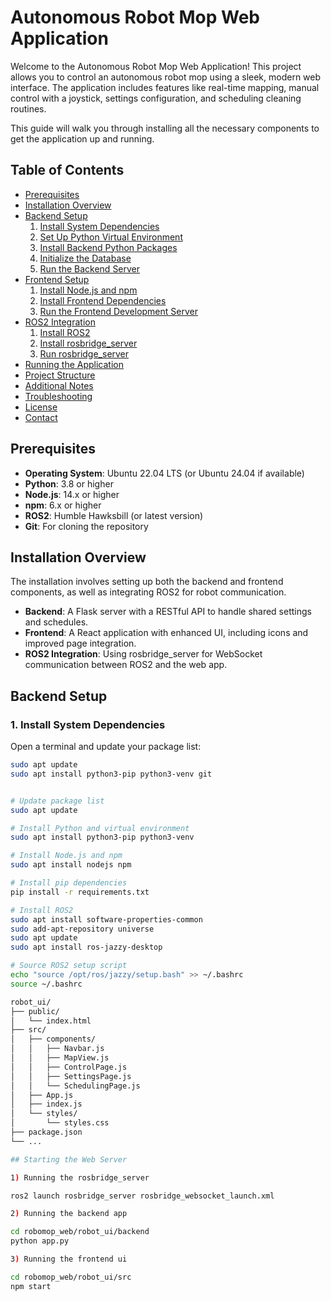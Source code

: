 # Autonomous Robot Mop Web Application

Welcome to the Autonomous Robot Mop Web Application! This project allows you to control an autonomous robot mop using a sleek, modern web interface. The application includes features like real-time mapping, manual control with a joystick, settings configuration, and scheduling cleaning routines.

This guide will walk you through installing all the necessary components to get the application up and running.

## Table of Contents
- [Prerequisites](#prerequisites)
- [Installation Overview](#installation-overview)
- [Backend Setup](#backend-setup)
  1. [Install System Dependencies](#1-install-system-dependencies)
  2. [Set Up Python Virtual Environment](#2-set-up-python-virtual-environment)
  3. [Install Backend Python Packages](#3-install-backend-python-packages)
  4. [Initialize the Database](#4-initialize-the-database)
  5. [Run the Backend Server](#5-run-the-backend-server)
- [Frontend Setup](#frontend-setup)
  1. [Install Node.js and npm](#1-install-nodejs-and-npm)
  2. [Install Frontend Dependencies](#2-install-frontend-dependencies)
  3. [Run the Frontend Development Server](#3-run-the-frontend-development-server)
- [ROS2 Integration](#ros2-integration)
  1. [Install ROS2](#1-install-ros2)
  2. [Install rosbridge_server](#2-install-rosbridge_server)
  3. [Run rosbridge_server](#3-run-rosbridge_server)
- [Running the Application](#running-the-application)
- [Project Structure](#project-structure)
- [Additional Notes](#additional-notes)
- [Troubleshooting](#troubleshooting)
- [License](#license)
- [Contact](#contact)

## Prerequisites
- **Operating System**: Ubuntu 22.04 LTS (or Ubuntu 24.04 if available)
- **Python**: 3.8 or higher
- **Node.js**: 14.x or higher
- **npm**: 6.x or higher
- **ROS2**: Humble Hawksbill (or latest version)
- **Git**: For cloning the repository

## Installation Overview
The installation involves setting up both the backend and frontend components, as well as integrating ROS2 for robot communication.

- **Backend**: A Flask server with a RESTful API to handle shared settings and schedules.
- **Frontend**: A React application with enhanced UI, including icons and improved page integration.
- **ROS2 Integration**: Using rosbridge_server for WebSocket communication between ROS2 and the web app.

## Backend Setup

### 1. Install System Dependencies
Open a terminal and update your package list:
```bash
sudo apt update
sudo apt install python3-pip python3-venv git


# Update package list
sudo apt update

# Install Python and virtual environment
sudo apt install python3-pip python3-venv

# Install Node.js and npm
sudo apt install nodejs npm

# Install pip dependencies
pip install -r requirements.txt

# Install ROS2
sudo apt install software-properties-common
sudo add-apt-repository universe
sudo apt update
sudo apt install ros-jazzy-desktop

# Source ROS2 setup script
echo "source /opt/ros/jazzy/setup.bash" >> ~/.bashrc
source ~/.bashrc

robot_ui/
├── public/
│   └── index.html
├── src/
│   ├── components/
│   │   ├── Navbar.js
│   │   ├── MapView.js
│   │   ├── ControlPage.js
│   │   ├── SettingsPage.js
│   │   └── SchedulingPage.js
│   ├── App.js
│   ├── index.js
│   └── styles/
│       └── styles.css
├── package.json
└── ...

## Starting the Web Server

1) Running the rosbridge_server

ros2 launch rosbridge_server rosbridge_websocket_launch.xml

2) Running the backend app

cd robomop_web/robot_ui/backend
python app.py

3) Running the frontend ui

cd robomop_web/robot_ui/src
npm start